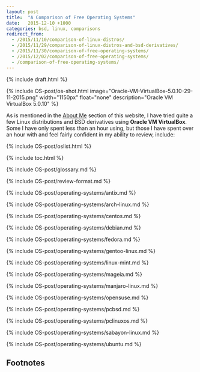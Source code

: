 ```yaml
---
layout: post
title:  "A Comparison of Free Operating Systems"
date:   2015-12-10 +1000
categories: bsd, linux, comparisons
redirect_from:
  - /2015/11/10/comparison-of-linux-distros/
  - /2015/11/29/comparison-of-linux-distros-and-bsd-derivatives/
  - /2015/11/30/comparison-of-free-operating-systems/
  - /2015/12/02/comparison-of-free-operating-systems/
  - /comparison-of-free-operating-systems/
---
```

{% include draft.html %}

{% include OS-post/os-shot.html image="Oracle-VM-VirtualBox-5.0.10-29-11-2015.png" width="1150px" float="none" description="Oracle VM VirtualBox 5.0.10" %}

As is mentioned in the [About Me](/about-me/) section of this website, I have tried quite a few Linux distributions and BSD derivatives using **Oracle VM VirtualBox**. Some I have only spent less than an hour using, but those I have spent over an hour with and feel fairly confident in my ability to review, include:

{% include OS-post/oslist.html %}

{% include toc.html %}

{% include OS-post/glossary.md %}

{% include OS-post/review-format.md %}

{% include OS-post/operating-systems/antix.md %}

{% include OS-post/operating-systems/arch-linux.md %}

{% include OS-post/operating-systems/centos.md %}

{% include OS-post/operating-systems/debian.md %}

{% include OS-post/operating-systems/fedora.md %}

{% include OS-post/operating-systems/gentoo-linux.md %}

{% include OS-post/operating-systems/linux-mint.md %}

{% include OS-post/operating-systems/mageia.md %}

{% include OS-post/operating-systems/manjaro-linux.md %}

{% include OS-post/operating-systems/opensuse.md %}

{% include OS-post/operating-systems/pcbsd.md %}

{% include OS-post/operating-systems/pclinuxos.md %}

{% include OS-post/operating-systems/sabayon-linux.md %}

{% include OS-post/operating-systems/ubuntu.md %}

## Footnotes
[^1]: Source: [Arch Linux - Packages Search](https://www.archlinux.org/packages/)
[^2]: Source: [AUR (en) - Packages](https://aur.archlinux.org/packages)
[^3]: Source: [Index of /releases](https://download.enlightenment.org/releases/)
[^4]: Source: [Fedora Package Database](https://admin.fedoraproject.org/pkgdb/packages/)
[^5]: Source: [openSUSE/zypper repository](https://github.com/openSUSE/zypper)
[^6]: Source: [Entropy releases before 138](https://github.com/Sabayon/entropy/releases?after=138)
[^7]: Source: [Entropy releases before 0.6.9](https://github.com/Sabayon/entropy/releases?after=0.6.9)
[^8]: Source: Forum topic ["Important: Sabayon x86 (32bit) is being deprecated"](https://www.sabayon.org/article/important-sabayon-x86-32bit-being-deprecated) by Fabio Erculiani
[^9]: Source: [txt.gz](http://packages.ubuntu.com/wily/allpackages?format=txt.gz).
